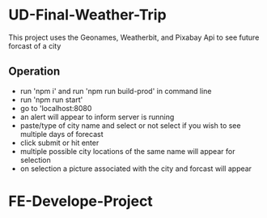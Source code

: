 # UD-Final-Weather-Trip

This project uses the Geonames, Weatherbit, and Pixabay Api to see future forcast of a city

## Operation

- run 'npm i' and run 'npm run build-prod' in command line
- run 'npm run start'
- go to 'localhost:8080
- an alert will appear to inform server is running
- paste/type of city name and select or not select if you wish to see multiple days of forecast
- click submit or hit enter
- multiple possible city locations of the same name will appear for selection
- on selection a picture associated with the city and forcast will appear

# FE-Develope-Project
